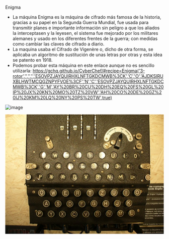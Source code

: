 Enigma
- La máquina Enigma es la máquina de cifrado más famosa de la historia, gracias a su papel en la Segunda Guerra Mundial,  fue usada para transmitir planes e importante información sin peligro a que los aliados la interceptasen y la leyesen, el sistema fue mejorado por los militares alemanes y usado en los diferentes frentes de la guerra; con medidas como cambiar las claves de cifrado a diario.
- La maquina usaba el Cifrado de Vigenère o, dicho de otra forma, se aplicaba un algoritmo de sustitución de unas letras por otras y esta idea se patento en 1918.
- Podemos probar esta máquina en este enlace aunque no es sencillo utilizarla: https://gchq.github.io/CyberChef/#recipe=Enigma('3-rotor','','','','ESOVPZJAYQUIRHXLNFTGKDCMWB%3CK','C','O','AJDKSIRUXBLHWTMCQGZNPYFVOE%3CF','N','C','ESOVPZJAYQUIRHXLNFTGKDCMWB%3CK','G','M','AY%20BR%20CU%20DH%20EQ%20FS%20GL%20IP%20JX%20KN%20MO%20TZ%20VW','AH%20CO%20DE%20GZ%20IJ%20KM%20LQ%20NY%20PS%20TW',true)
 
 ![image](https://user-images.githubusercontent.com/115450529/197954444-23ec46e4-c04d-4482-bb59-35e57e84bf69.png)

![enigma](/.md/imagenes/enigma.jpg)
